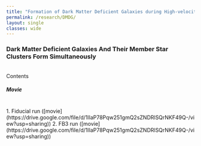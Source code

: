 ```yaml
---
title: "Formation of Dark Matter Deficient Galaxies during High-velocity Galaxy Collisions"
permalink: /research/DMDG/
layout: single
classes: wide
---
```


### Dark Matter Deficient Galaxies And Their Member Star Clusters Form Simultaneously
<br/>
Contents
<br/>

##### Movie
<br/>
1. Fiducial run ([movie](https://drive.google.com/file/d/1lIaP78Pqw251gmQ2sZNDRlSQrNKF49Q-/view?usp=sharing))
2. FB3 run ([movie](https://drive.google.com/file/d/1lIaP78Pqw251gmQ2sZNDRlSQrNKF49Q-/view?usp=sharing))
